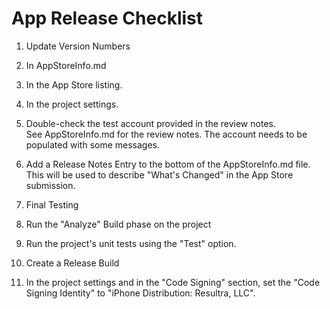# App Release Checklist

1. Update Version Numbers
  1. In AppStoreInfo.md
  2. In the App Store listing.
  3. In the project settings.

2. Double-check the test account provided in the review notes.  
See AppStoreInfo.md for the review notes. The account needs to
be populated with some messages.

3. Add a Release Notes Entry to the bottom of the AppStoreInfo.md file. This will be used to describe "What's Changed" in the App Store submission.

4. Final Testing
  1. Run the "Analyze" Build phase on the project
  2. Run the project's unit tests using the "Test" option.

4. Create a Release Build
  1. In the project settings and in the "Code Signing" section, set the "Code Signing Identity" to "iPhone Distribution: Resultra, LLC".